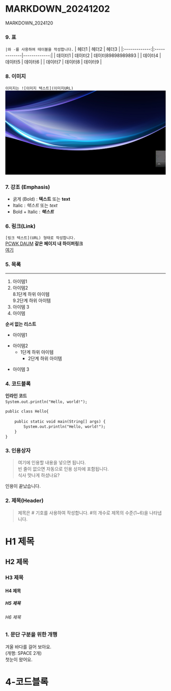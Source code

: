   # MARKDOWN_20241202
MARKDOWN_2024120

### 9. 표
`|와 -를 사용하여 테이블을 작성합니다.`
| 헤더1 | 헤더2 | 헤더3 |
|:-------------:|:-------------|-------------:|
| 데이터1 | 데이터2 | 데이터89898989893 |
| 데이터4 | 데이터5 | 데이터6 |
| 데이터7 | 데이터8 | 데이터9 |





### 8. 이미지
`이미지는 ![이미지 텍스트](이미지URL)`
![hudubu](https://github.com/ChaeYoungwoo/MARKDOWN_20241202/blob/main/hudubu.png)

### 7. 강조 (Emphasis)
- 굵게 (Bold) : **텍스트** 또는 __text__
- Italic : *텍스트* 또는 _text_
- Bold + Italic : ***텍스트***

### 6. 링크(Link)
`[링크 텍스트](URL) 형태로 작성합니다.`   
 [PCWK DAUM](https://cafe.daum.net/pcwk)
**같은 페이지 내 하이퍼링크**  
[여기](#4-코드블록)



### 5. 목록
---
1. 아이템1
2. 아이템2  
   8.1단계 하위 아이템  
   9.2단계 하위 아이템  
9. 아이템 3
9. 아이템 

**순서 없는 리스트**
- 아이템1  
+ 아이템2
   - 1단계 하위 아이템
     * 2단계 하위 아이템
* 아이템 3       

### 4. 코드블록

**인라인 코드**  
` System.out.println("Hello, world!"); `

```
public class Hello{

	public static void main(String[] args) {
		System.out.println("Hello, world!");
	}
}
```



### 3. 인용상자
>여기에 인용할 내용을 넣으면 됩니다.  
>빈 줄이 없으면 자동으로 인용 상자에 포함됩니다.  
식사 맛나게 하셨나요?

인용이 끝났습니다.

### 2. 제목(Header)
>제목은 # 기호를 사용하여 작성합니다. #의 개수로 제목의 수준(1~6)을 나타냅니다.

# H1 제목
## H2 제목
### H3 제목
#### H4 제목
##### H5 제목
###### H6 제목

### 1. 문단 구분을 위한 개행
겨울 바다를 걸어 보아요.  
(개행: SPACE 2개)  
첫눈이 왔어요.
# 4-코드블록

